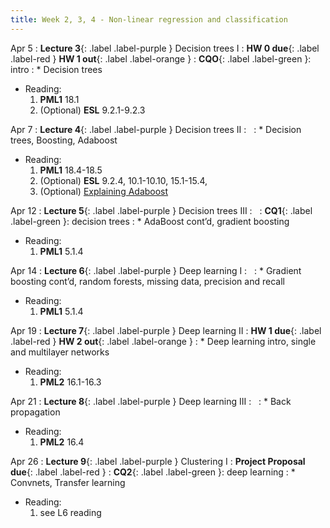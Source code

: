 ```yaml
---
title: Week 2, 3, 4 - Non-linear regression and classification
---
```


Apr 5
: **Lecture 3**{: .label .label-purple } Decision trees I 
  : **HW 0 due**{: .label .label-red }  **HW 1 out**{: .label .label-orange }
: **CQO**{: .label .label-green }: intro
: * Decision trees
  * Reading: 
      1. **PML1** 18.1
      1. (Optional) **ESL** 9.2.1-9.2.3

Apr 7
: **Lecture 4**{: .label .label-purple } Decision trees II 
  : &nbsp;
: * Decision trees, Boosting, Adaboost
  * Reading:
      1. **PML1** 18.4-18.5
      1. (Optional) **ESL** 9.2.4, 10.1-10.10, 15.1-15.4, 
      1. (Optional) [Explaining Adaboost](http://rob.schapire.net/papers/explaining-adaboost.pdf)

Apr 12
: **Lecture 5**{: .label .label-purple } Decision trees III
  : &nbsp;
: **CQ1**{: .label .label-green }: decision trees
: * AdaBoost cont’d, gradient boosting
  * Reading: 
      1. **PML1** 5.1.4

Apr 14
: **Lecture 6**{: .label .label-purple } Deep learning I
  : &nbsp;
: *  Gradient boosting cont’d, random forests, missing data, precision and recall
  * Reading:
      1. **PML1** 5.1.4

Apr 19
: **Lecture 7**{: .label .label-purple } Deep learning II
  : **HW 1 due**{: .label .label-red }  **HW 2 out**{: .label .label-orange }
: * Deep learning intro, single and multilayer networks
  * Reading: 
      1. **PML2** 16.1-16.3

Apr 21
: **Lecture 8**{: .label .label-purple } Deep learning III
  : &nbsp;
: * Back propagation
  * Reading:
      1. **PML2** 16.4

Apr 26
: **Lecture 9**{: .label .label-purple } Clustering I 
  : **Project Proposal due**{: .label .label-red } 
: **CQ2**{: .label .label-green }: deep learning
: * Convnets, Transfer learning
  * Reading: 
      1. see L6 reading

